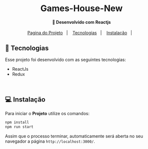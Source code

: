 <h1 align="center">
     Games-House-New
</h1>

<h4 align="center">
  🚀 Desenvolvido com Reactjs
</h4>

<p align="center">
  <a href="">Pagina do Projeto</a>&nbsp;&nbsp;&nbsp;|&nbsp;&nbsp;&nbsp;
  <a href="#rocket-tecnologias">Tecnologias</a>&nbsp;&nbsp;&nbsp;|&nbsp;&nbsp;&nbsp;
  <a href="#-instalação">Instalação</a>&nbsp;&nbsp;&nbsp;|&nbsp;&nbsp;&nbsp;
  
</p>

## :rocket: Tecnologias

Esse projeto foi desenvolvido com as seguintes tecnologias:

- ReactJs
- Redux
<br>

## 💻 Instalação

Para iniciar o **Projeto** utilize os comandos:

```bash
npm install
npm run start
```

Assim que o processo terminar, automaticamente será aberta no seu navegador a página `http://localhost:3000/`.
